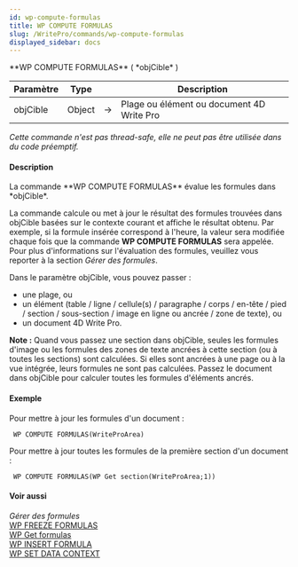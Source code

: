 ```yaml
---
id: wp-compute-formulas
title: WP COMPUTE FORMULAS
slug: /WritePro/commands/wp-compute-formulas
displayed_sidebar: docs
---
```


<!--REF #_command_.WP COMPUTE FORMULAS.Syntax-->**WP COMPUTE FORMULAS** ( *objCible* )<!-- END REF-->
<!--REF #_command_.WP COMPUTE FORMULAS.Params-->
| Paramètre | Type |  | Description |
| --- | --- | --- | --- |
| objCible | Object | &#8594;  | Plage ou élément ou document 4D Write Pro |

<!-- END REF-->

*Cette commande n'est pas thread-safe, elle ne peut pas être utilisée dans du code préemptif.*


#### Description 

<!--REF #_command_.WP COMPUTE FORMULAS.Summary-->La commande **WP COMPUTE FORMULAS** évalue les formules dans *objCible*.<!-- END REF-->

La commande calcule ou met à jour le résultat des formules trouvées dans objCible basées sur le contexte courant et affiche le résultat obtenu. Par exemple, si la formule insérée correspond à l'heure, la valeur sera modifiée chaque fois que la commande **WP COMPUTE FORMULAS** sera appelée. Pour plus d'informations sur l'évaluation des formules, veuillez vous reporter à la section *Gérer des formules*.

Dans le paramètre objCible, vous pouvez passer :

   * une plage, ou
   * un élément (table / ligne / cellule(s) / paragraphe / corps / en-tête / pied / section / sous-section / image en ligne ou ancrée / zone de texte), ou
   * un document 4D Write Pro.

**Note :** Quand vous passez une section dans objCible, seules les formules d'image ou les formules des zones de texte ancrées à cette section (ou à toutes les sections) sont calculées. Si elles sont ancrées à une page ou à la vue intégrée, leurs formules ne sont pas calculées. Passez le document dans objCible pour calculer toutes les formules d'éléments ancrés.

#### Exemple 

Pour mettre à jour les formules d'un document :

```4d
 WP COMPUTE FORMULAS(WriteProArea)
```

Pour mettre à jour toutes les formules de la première section d'un document :

```4d
 WP COMPUTE FORMULAS(WP Get section(WriteProArea;1))
```

#### Voir aussi 

*Gérer des formules*  
[WP FREEZE FORMULAS](wp-freeze-formulas.md)  
[WP Get formulas](wp-get-formulas.md)  
[WP INSERT FORMULA](wp-insert-formula.md)  
[WP SET DATA CONTEXT](wp-set-data-context.md)  